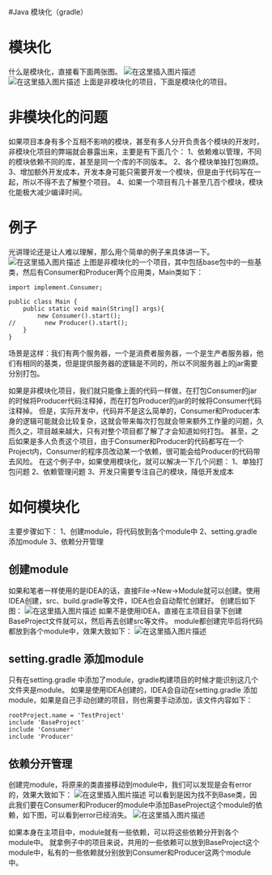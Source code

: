 #Java 模块化（gradle）
# 模块化

什么是模块化，直接看下面两张图。 <img src="https://raw.githubusercontent.com/Double2hao/xujiajia_blog/main/img/790.png" alt="在这里插入图片描述"> <img src="https://raw.githubusercontent.com/Double2hao/xujiajia_blog/main/img/791.png" alt="在这里插入图片描述"> 上面是非模块化的项目，下面是模块化的项目。

# 非模块化的问题

如果项目本身有多个互相不影响的模块，甚至有多人分开负责各个模块的开发时，非模块化项目的弊端就会暴露出来，主要是有下面几个： 1、依赖难以管理，不同的模块依赖不同的库，甚至是同一个库的不同版本。 2、各个模块单独打包麻烦。 3、增加额外开发成本，开发本身可能只需要开发一个模块，但是由于代码写在一起，所以不得不去了解整个项目。 4、如果一个项目有几十甚至几百个模块，模块化能极大减少编译时间。

# 例子

光讲理论还是让人难以理解，那么用个简单的例子来具体讲一下。 <img src="https://raw.githubusercontent.com/Double2hao/xujiajia_blog/main/img/792.png" alt="在这里插入图片描述"> 上图是非模块化的一个项目，其中包括base包中的一些基类，然后有Consumer和Producer两个应用类，Main类如下：

```
import implement.Consumer;

public class Main {
    public static void main(String[] args){
        new Consumer().start();
//        new Producer().start();
    }
}

```

>  
 场景是这样：我们有两个服务器，一个是消费者服务器，一个是生产者服务器，他们有相同的基类，但是提供服务器的逻辑是不同的，所以不同服务器上的jar需要分别打包。 


如果是非模块化项目，我们就只能像上面的代码一样做，在打包Consumer的jar的时候将Producer代码注释掉，而在打包Producer的jar的时候将Consumer代码注释掉。 但是，实际开发中，代码并不是这么简单的，Consumer和Producer本身的逻辑可能就会比较复杂，这就会带来每次打包就会带来额外工作量的问题，久而久之，项目越来越大，只有对整个项目都了解了才会知道如何打包。 甚至，之后如果是多人负责这个项目，由于Consumer和Producer的代码都写在一个Project内，Consumer的程序员改动某一个依赖，很可能会给Producer的代码带去风险。 在这个例子中，如果使用模块化，就可以解决一下几个问题： 1、单独打包问题 2、依赖管理问题 3、开发只需要专注自己的模块，降低开发成本

# 如何模块化

主要步骤如下： 1、创建module，将代码放到各个module中 2、setting.gradle 添加module 3、依赖分开管理

## 创建module

如果和笔者一样使用的是IDEA的话，直接File-&gt;New-&gt;Module就可以创建。使用IDEA创建，src、build.gradle等文件，IDEA也会自动帮忙创建好。 创建后如下图： <img src="https://raw.githubusercontent.com/Double2hao/xujiajia_blog/main/img/793.png" alt="在这里插入图片描述"> 如果不是使用IDEA，直接在主项目目录下创建BaseProject文件就可以，然后再去创建src等文件。 module都创建完毕后将代码都放到各个module中，效果大致如下： <img src="https://raw.githubusercontent.com/Double2hao/xujiajia_blog/main/img/794.png" alt="在这里插入图片描述">

## setting.gradle 添加module

只有在setting.gradle 中添加了module，gradle构建项目的时候才能识别这几个文件夹是module。 如果是使用IDEA创建的，IDEA会自动在setting.gradle 添加module，如果是自己手动创建的项目，则也需要手动添加，该文件内容如下：

```
rootProject.name = 'TestProject'
include 'BaseProject'
include 'Consumer'
include 'Producer'

```

## 依赖分开管理

创建完module，将原来的类直接移动到module中，我们可以发现是会有error的，效果大致如下： <img src="https://raw.githubusercontent.com/Double2hao/xujiajia_blog/main/img/795.png" alt="在这里插入图片描述"> 可以看到是因为找不到Base类，因此我们要在Consumer和Producer的module中添加BaseProject这个module的依赖，如下图，可以看到error已经消失。 <img src="https://raw.githubusercontent.com/Double2hao/xujiajia_blog/main/img/796.png" alt="在这里插入图片描述">

如果本身在主项目中，module就有一些依赖，可以将这些依赖分开到各个module中。 就拿例子中的项目来说，共用的一些依赖可以放到BaseProject这个module中，私有的一些依赖就分别放到Consumer和Producer这两个module中。